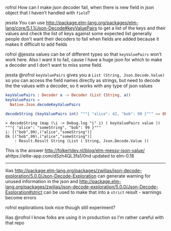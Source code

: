 rofrol
How can I make json decoder fail, when there is new field in json object that I haven’t handled with `field`?

jessta
You can use http://package.elm-lang.org/packages/elm-lang/core/5.1.1/Json-Decode#keyValuePairs to get a list of the keys and their values and check the list of keys against some expected list
generally people don't want their decoders to fail when fields are added because it makes it difficult to add fields

rofrol
@jessta  values can be of different types so that `keyValuePairs` won’t work here. Also I want it to fail, cause I have a huge json for which to make a decoder and I don’t want to miss some field.

jessta
@rofrol `keyValuePairs` gives you a `List (String, Json.Decode.Value)` so you can access the field names directly as strings, but need to decode the the values with a decoder, so it works with any type of json values

```elm
keyValuePairs : Decoder a -> Decoder (List (String, a))
keyValuePairs =
  Native.Json.decodeKeyValuePairs
```

```elm
decodeString (keyValuePairs int) """{ "alice": 42, "bob": 99 }""" == Ok [("bob",99),("alice",42)]
```

```elm-repl
> decodeString (map (\i -> Debug.log "i" i) ( keyValuePairs value )) """{ "alice": "someString", "bob": 99 }"""
i: [("bob",99),("alice","someString")]
Ok [("bob",99),("alice","someString")]
    : Result.Result String (List ( String, Json.Decode.Value ))
```

This is the answer http://folkertdev.nl/blog/elm-messy-json-value/ ahttps://ellie-app.com/dSzh4QL3fa1/0nd updated to elm-0.18

----

ilias
http://package.elm-lang.org/packages/zwilias/json-decode-exploration/5.0.0/Json-Decode-Exploration can generate warning for unused information in the json
and http://package.elm-lang.org/packages/zwilias/json-decode-exploration/5.0.0/Json-Decode-Exploration#strict can be used to make that into a `strict` result - warnings become errors

rofrol 
explorations look nice though still experiment?

ilias
@rofrol I know folks are using it in production so I'm rather careful with that repo